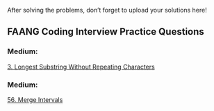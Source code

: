 After solving the problems, don’t forget to upload your solutions here!

## FAANG Coding Interview Practice Questions

### Medium:
[3. Longest Substring Without Repeating Characters](https://leetcode.com/problems/longest-substring-without-repeating-characters/description/)

### Medium:
[56. Merge Intervals](https://leetcode.com/problems/merge-intervals/description/)
